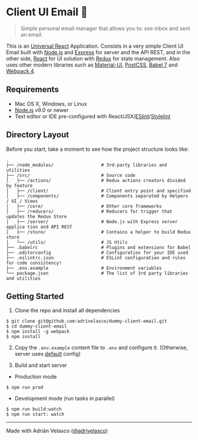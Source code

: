 # Client UI Email :email:
> Simple personal email manager that allows you to: see inbox and sent an email. 

This is an [Universal React](https://medium.com/@muthuks/universal-rendering-with-react-60a7ca86820) Application. Consists in a very simple Client UI Email built with [Node.js](https://nodejs.org/) and [Express](https://github.com/expressjs/express) for server and the API REST, and in the other side, [React](https://github.com/facebook/react) for UI solution with [Redux](https://github.com/reduxjs/redux) for state management. Also uses other modern libraries such as [Material-UI](https://material-ui-next.com/), [PostCSS](https://github.com/postcss/postcss), [Babel 7](https://github.com/babel/babel) and [Webpack 4](https://webpack.github.io/).

## Requirements

  * Mac OS X, Windows, or Linux
  * [Node.js](https://nodejs.org/) v9.0 or newer
  * Text editor or IDE pre-configured with React/JSX/[ESlint](https://eslint.org/)/[Stylelint](https://stylelint.io/)

## Directory Layout

Before you start, take a moment to see how the project structure looks like:

```
.
├── /node_modules/                  # 3rd-party libraries and utilities
├── /src/                           # Source code
│   ├── /actions/                   # Redux actions creators divided by feature
│   ├── /client/                    # Client entry point and specified 
│   ├── /components/                # Components separated by Helpers / UI / Views
│   ├── /core/                      # Other core frameworks
│   ├── /reducers/                  # Reducers for trigger that updates the Redux Store
│   ├── /server/                    # Node.js with Express server applica tion and API REST
│   ├── /store/                     # Contains a helper to build Redux store
│   └── /utils/                     # JS Utils
├── .babelrc                        # Plugins and extensions for Babel
├── .editorconfig                   # Configuration for your IDE used
├── .eslintrc.json                  # ESLint configuration and rules for code consistency!
├── .env.example                    # Environment variables
└── package.json                    # The list of 3rd party libraries and utilities
```

## Getting Started

1. Clone the repo and install all dependencies

```
$ git clone git@github.com:adrivelasco/dummy-client-email.git
$ cd dummy-client-email
$ npm install -g webpack
$ npm install
```

2. Copy the `.env.example` content file to `.env` and configure it. (Otherwise, server uses [default](https://github.com/adrivelasco/dummy-client-email/blob/master/src/server/config.js) config)

3. Build and start server

  * Production mode
  ```
  $ npm run prod
  ```

  * Development mode (run tasks in parallel)
  ```
  $ npm run build:watch
  $ npm run start: watch
  ```

---
Made with Adrián Velasco ([@adrivelasco](https://github.com/adrivelasco))